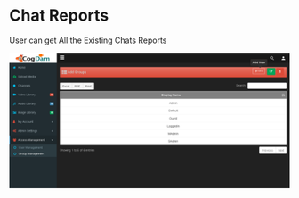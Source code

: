 # Chat Reports

User can get All the Existing Chats Reports 

![](../.gitbook/assets/image%20%28180%29.png)





